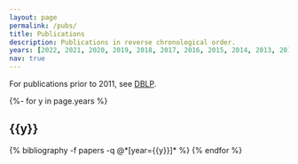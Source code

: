 ```yaml
---
layout: page
permalink: /pubs/
title: Publications
description: Publications in reverse chronological order. 
years: [2022, 2021, 2020, 2019, 2018, 2017, 2016, 2015, 2014, 2013, 2012, 2011]
nav: true
---
```

<!-- _pages/publications.md -->

For publications prior to 2011, see [DBLP](https://dblp.org/pid/g/RameshGovindan.html). 

<div class="publications">

{%- for y in page.years %}
  <h2 class="year">{{y}}</h2>
  {% bibliography -f papers -q @*[year={{y}}]* %}
{% endfor %}

</div>
